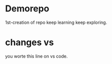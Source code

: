 # Demorepo
1st-creation of repo
keep learning keep exploring.

# changes vs
you worte this line on vs code.
